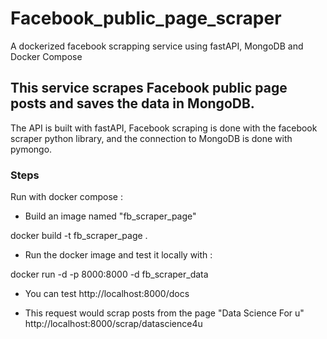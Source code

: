 # Facebook_public_page_scraper
A dockerized facebook scrapping service using fastAPI, MongoDB and Docker Compose


## This service scrapes Facebook public page posts and saves the data in MongoDB.

The API is built with fastAPI, Facebook scraping is done with the facebook scraper python library, and the connection to MongoDB is done with pymongo.

### Steps 

Run with docker compose :

- Build an image named "fb_scraper_page"

docker build -t fb_scraper_page .

- Run the docker image and test it locally with :

docker run -d -p 8000:8000 -d fb_scraper_data

- You can test http://localhost:8000/docs

- This request would scrap posts from the page "Data Science For u"
 http://localhost:8000/scrap/datascience4u






